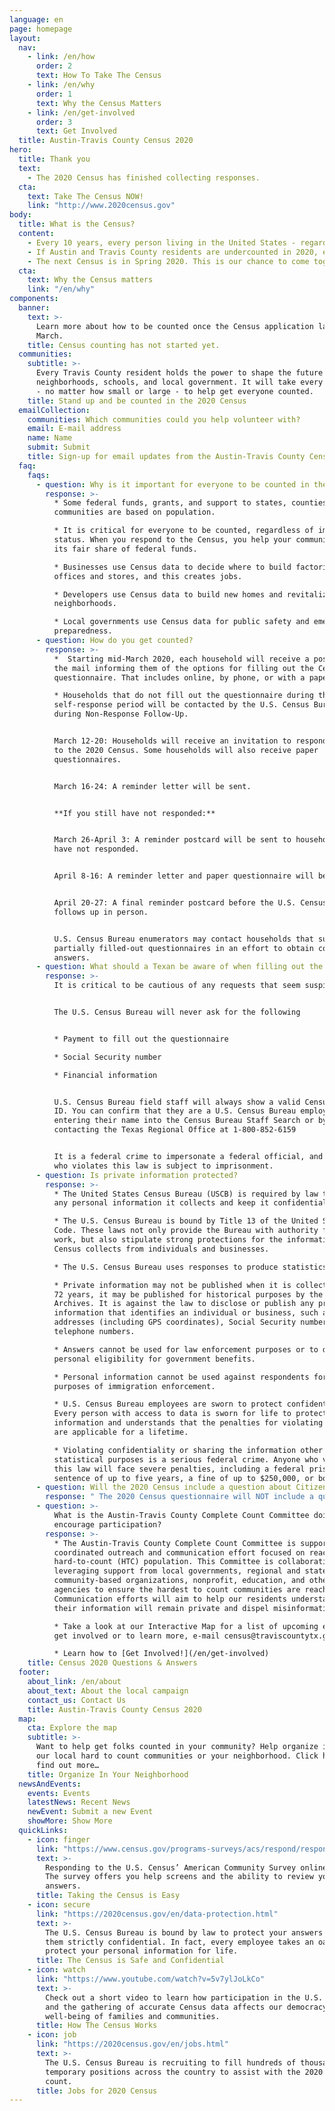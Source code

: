 ```yaml
---
language: en
page: homepage
layout:
  nav:
    - link: /en/how
      order: 2
      text: How To Take The Census
    - link: /en/why
      order: 1
      text: Why the Census Matters
    - link: /en/get-involved
      order: 3
      text: Get Involved
  title: Austin-Travis County Census 2020
hero:
  title: Thank you
  text:
    - The 2020 Census has finished collecting responses.
  cta:
    text: Take The Census NOW!
    link: "http://www.2020census.gov"
body:
  title: What is the Census?
  content:
    - Every 10 years, every person living in the United States - regardless of origin or status - is required to fill out the Census. This is a requirement of the United States Constitution in order to provide an accurate count of all people in the country. Federal funding for our local schools, transportation dollars for roads and buses, and healthcare services are all funded based on the Census. The political lines that are drawn for Congress, State House seats, and even school board members, are based on Census data.
    - If Austin and Travis County residents are undercounted in 2020, every Central Texan is negatively impacted.
    - The next Census is in Spring 2020. This is our chance to come together and make sure every resident is counted, so every federal dollar we deserve is accounted for.
  cta:
    text: Why the Census matters
    link: "/en/why"
components:
  banner:
    text: >-
      Learn more about how to be counted once the Census application launches in
      March.
    title: Census counting has not started yet.
  communities:
    subtitle: >-
      Every Travis County resident holds the power to shape the future of our
      neighborhoods, schools, and local government. It will take every community
      - no matter how small or large - to help get everyone counted.
    title: Stand up and be counted in the 2020 Census
  emailCollection:
    communities: Which communities could you help volunteer with?
    email: E-mail address
    name: Name
    submit: Submit
    title: Sign-up for email updates from the Austin-Travis County Census campaign.
  faq:
    faqs:
      - question: Why is it important for everyone to be counted in the Census?
        response: >-
          * Some federal funds, grants, and support to states, counties and
          communities are based on population.

          * It is critical for everyone to be counted, regardless of immigration
          status. When you respond to the Census, you help your community get
          its fair share of federal funds.

          * Businesses use Census data to decide where to build factories,
          offices and stores, and this creates jobs.

          * Developers use Census data to build new homes and revitalize
          neighborhoods.

          * Local governments use Census data for public safety and emergency
          preparedness.
      - question: How do you get counted?
        response: >-
          *  Starting mid-March 2020, each household will receive a postcard in
          the mail informing them of the options for filling out the Census
          questionnaire. That includes online, by phone, or with a paper form.

          * Households that do not fill out the questionnaire during the
          self-response period will be contacted by the U.S. Census Bureau
          during Non-Response Follow-Up. 


          March 12-20: Households will receive an invitation to respond online
          to the 2020 Census. Some households will also receive paper
          questionnaires.


          March 16-24: A reminder letter will be sent.


          **If you still have not responded:**


          March 26-April 3: A reminder postcard will be sent to households that
          have not responded.


          April 8-16: A reminder letter and paper questionnaire will be sent.


          April 20-27: A final reminder postcard before the U.S. Census Bureau
          follows up in person.


          U.S. Census Bureau enumerators may contact households that submit
          partially filled-out questionnaires in an effort to obtain complete
          answers.
      - question: What should a Texan be aware of when filling out the Census?
        response: >-
          It is critical to be cautious of any requests that seem suspicious.


          The U.S. Census Bureau will never ask for the following


          * Payment to fill out the questionnaire

          * Social Security number

          * Financial information


          U.S. Census Bureau field staff will always show a valid Census Bureau
          ID. You can confirm that they are a U.S. Census Bureau employee by
          entering their name into the Census Bureau Staff Search or by
          contacting the Texas Regional Office at 1-800-852-6159


          It is a federal crime to impersonate a federal official, and anyone
          who violates this law is subject to imprisonment.
      - question: Is private information protected?
        response: >-
          * The United States Census Bureau (USCB) is required by law to protect
          any personal information it collects and keep it confidential.

          * The U.S. Census Bureau is bound by Title 13 of the United States
          Code. These laws not only provide the Bureau with authority for its
          work, but also stipulate strong protections for the information the
          Census collects from individuals and businesses.

          * The U.S. Census Bureau uses responses to produce statistics.

          * Private information may not be published when it is collected. After
          72 years, it may be published for historical purposes by the National
          Archives. It is against the law to disclose or publish any private
          information that identifies an individual or business, such as names,
          addresses (including GPS coordinates), Social Security numbers, and
          telephone numbers.

          * Answers cannot be used for law enforcement purposes or to determine
          personal eligibility for government benefits.

          * Personal information cannot be used against respondents for the
          purposes of immigration enforcement.

          * U.S. Census Bureau employees are sworn to protect confidentiality.
          Every person with access to data is sworn for life to protect personal
          information and understands that the penalties for violating this law
          are applicable for a lifetime.

          * Violating confidentiality or sharing the information other than for
          statistical purposes is a serious federal crime. Anyone who violates
          this law will face severe penalties, including a federal prison
          sentence of up to five years, a fine of up to $250,000, or both.
      - question: Will the 2020 Census include a question about Citizenship?
        response: " The 2020 Census questionnaire will NOT include a question about an individual’s citizenship status. Everyone, regardless of their immigration status, has certain basic rights. For those who have concerns about opening your doors, there are other ways you can participate. You can participate from the comfort of your home online and over the phone, or at community run assistance center. Please complete your Census questionnaire. An incomplete questionnaire may increase your chances of nonresponse follow-up by the U.S. Census Bureau. Households will receive an invitation to respond online to the 2020 Census beginning March 12, 2020. Your participation is vital, and your information is protected. "
      - question: >-
          What is the Austin-Travis County Complete Count Committee doing to
          encourage participation?
        response: >-
          * The Austin-Travis County Complete Count Committee is supporting a
          coordinated outreach and communication effort focused on reaching the
          hard-to-count (HTC) population. This Committee is collaborating and
          leveraging support from local governments, regional and statewide
          community-based organizations, nonprofit, education, and other
          agencies to ensure the hardest to count communities are reached.
          Communication efforts will aim to help our residents understand that
          their information will remain private and dispel misinformation.

          * Take a look at our Interactive Map for a list of upcoming events to
          get involved or to learn more, e-mail census@traviscountytx.gov.

          * Learn how to [Get Involved!](/en/get-involved)
    title: Census 2020 Questions & Answers
  footer:
    about_link: /en/about
    about_text: About the local campaign
    contact_us: Contact Us
    title: Austin-Travis County Census 2020
  map:
    cta: Explore the map
    subtitle: >-
      Want to help get folks counted in your community? Help organize in one of
      our local hard to count communities or your neighborhood. Click here to
      find out more…
    title: Organize In Your Neighborhood
  newsAndEvents:
    events: Events
    latestNews: Recent News
    newEvent: Submit a new Event
    showMore: Show More
  quickLinks:
    - icon: finger
      link: "https://www.census.gov/programs-surveys/acs/respond/respond-online.html"
      text: >-
        Responding to the U.S. Census’ American Community Survey online is easy.
        The survey offers you help screens and the ability to review your
        answers.
      title: Taking the Census is Easy
    - icon: secure
      link: "https://2020census.gov/en/data-protection.html"
      text: >-
        The U.S. Census Bureau is bound by law to protect your answers and keep
        them strictly confidential. In fact, every employee takes an oath to
        protect your personal information for life.
      title: The Census is Safe and Confidential
    - icon: watch
      link: "https://www.youtube.com/watch?v=5v7ylJoLkCo"
      text: >-
        Check out a short video to learn how participation in the U.S. Census
        and the gathering of accurate Census data affects our democracy and the
        well-being of families and communities.
      title: How The Census Works
    - icon: job
      link: "https://2020census.gov/en/jobs.html"
      text: >-
        The U.S. Census Bureau is recruiting to fill hundreds of thousands of
        temporary positions across the country to assist with the 2020 Census
        count.
      title: Jobs for 2020 Census
---
```

